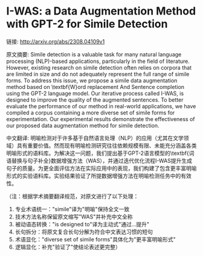 # I-WAS: a Data Augmentation Method with GPT-2 for Simile Detection

链接: http://arxiv.org/abs/2308.04109v1

原文摘要:
Simile detection is a valuable task for many natural language processing
(NLP)-based applications, particularly in the field of literature. However,
existing research on simile detection often relies on corpora that are limited
in size and do not adequately represent the full range of simile forms. To
address this issue, we propose a simile data augmentation method based on
\textbf{W}ord replacement And Sentence completion using the GPT-2 language
model. Our iterative process called I-WAS, is designed to improve the quality
of the augmented sentences. To better evaluate the performance of our method in
real-world applications, we have compiled a corpus containing a more diverse
set of simile forms for experimentation. Our experimental results demonstrate
the effectiveness of our proposed data augmentation method for simile
detection.

中文翻译:
明喻检测对于许多基于自然语言处理（NLP）的应用（尤其在文学领域）具有重要价值。然而现有明喻检测研究往往依赖规模有限、未能充分涵盖各类明喻形式的语料库。为解决这一问题，我们提出基于GPT-2语言模型的\textbf{词语替换与句子补全}数据增强方法（WAS），并通过迭代优化流程I-WAS提升生成句子的质量。为更全面评估方法在实际应用中的表现，我们构建了包含更丰富明喻形式的实验语料库。实验结果验证了所提数据增强方法在明喻检测任务中的有效性。

（注：根据学术摘要翻译规范，对原文进行了以下处理：
1. 专业术语统一："simile"译为"明喻"保持全文一致
2. 技术方法名称保留原文缩写"WAS"并补充中文全称
3. 被动语态转换："is designed to"译为主动式"通过...提升"
4. 长句拆分：将原文复合长句分解为符合中文表达习惯的短句
5. 术语显化："diverse set of simile forms"具体化为"更丰富明喻形式"
6. 逻辑显化：补充"验证了"使结论表述更完整）
